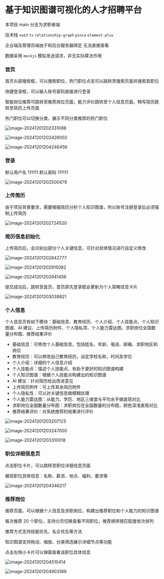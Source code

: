 # 基于知识图谱可视化的人才招聘平台

本项目 main 分支为求职者端

技术栈 `vue3` `ts` `relationship-graph` `pinia` `element-plus`

企业端及管理员端由于和后台服务器绑定 无法直接查看

数据采用 `mockjs` 模拟发送请求，并无实际算法作用

### 首页

首页头部搜索框，可以搜索职位，热门职位点击可以跳转至搜索页面并搜索其职位

快捷登录框，可以输入账号密码直接进行登录

智能岗位推荐可跳转至推荐岗位页面，能力评价跳转至个人信息页面，畅写简历跳转至简历上传页面

热门职位可以切换分类，展示不同分类推荐的热门职位

![image-20241201202331088](https://raw.githubusercontent.com/Areufm/TuChuang/main/img/202412012023780.webp)

![image-20241201202426002](https://raw.githubusercontent.com/Areufm/TuChuang/main/img/202412012024492.webp)

![image-20241201204246456](https://raw.githubusercontent.com/Areufm/TuChuang/main/img/202412012042939.webp)

### 登录

默认用户名 111111 默认密码 111111

![image-20241201202500479](https://raw.githubusercontent.com/Areufm/TuChuang/main/img/202412012025039.webp)

### 上传简历

由于项目背景要求，需要根据简历分析个人知识图谱，所以账号注册登录后必须强制上传简历

![image-20241201202724520](https://raw.githubusercontent.com/Areufm/TuChuang/main/img/202412012027029.webp)

### 简历信息初始化

上传简历后，会识别出部分个人关键信息，可针对具体情况进行自定义修改

![image-20241201202842777](https://raw.githubusercontent.com/Areufm/TuChuang/main/img/202412012028672.webp)

![image-20241201202915082](https://raw.githubusercontent.com/Areufm/TuChuang/main/img/202412012029850.webp)

![image-20241201202941456](https://raw.githubusercontent.com/Areufm/TuChuang/main/img/202412012029173.webp)

提交成功后，跳转至首页，首页原先登录框会更新为个人简略信息卡片

![image-20241201203039821](https://raw.githubusercontent.com/Areufm/TuChuang/main/img/202412012030358.webp)

### 个人信息

个人信息页有如下模块：基础信息、教育经历、个人介绍、个人技能点、个人知识图谱、AI 建议、上传简历附件、个人隐私项、个人能力雷达图、求职岗位全国数量分布图、推荐结果评价

- 基础信息：可修改个人基础信息，包括姓名、年龄、电话、邮箱、求职地区和岗位
- 教育经历：可以修改自己教育经历，设定学校名称，时间及学位
- 个人介绍：详细的个人信息介绍
- 个人技能点：描述个人技能点，有助于更好的知识图谱构建
- 个人知识图谱：根据个人技能点构建出的知识图谱
- AI 建议：针对简历给出改进意见
- 上传简历附件：可上传其余简历附件
- 个人隐私性：可以对关键信息做模糊处理
- 个人能力雷达图：从能力、学历、地区三维度与平均水平做直观对比
- 求职岗位全国数量分布图：求职岗位在全国数量的分布图，颜色深浅直观对比
- 推荐结果评价：对系统推荐的结果进行评价

![image-20241201203207123](https://raw.githubusercontent.com/Areufm/TuChuang/main/img/202412012032578.webp)

![image-20241201203247000](https://raw.githubusercontent.com/Areufm/TuChuang/main/img/202412012032774.webp)

![image-20241201203310018](https://raw.githubusercontent.com/Areufm/TuChuang/main/img/202412012033766.webp)

### 职位详细信息页

点击职位卡片，可以跳转至职位详细信息页面

展现职位具体信息：名称、薪资、地点、福利、要求等

![image-20241201204346217](https://raw.githubusercontent.com/Areufm/TuChuang/main/img/202412012043892.webp)

### 推荐岗位

推荐页面，可以根据个人信息及求职岗位，构建出推荐职位和个人能力的知识图谱

每次推荐 20 个职位，支持分页切换查看不同职位，推荐顺序按匹配度依次排列

推荐方式支持技能优先、名企优先等方法

知识图谱支持拖动、缩放、分类筛选展示详细节点等功能

点击左侧小卡片可以弹窗查看该职位具体信息

![image-20241201204510414](https://raw.githubusercontent.com/Areufm/TuChuang/main/img/202412012045925.webp)

![image-20241201204903189](https://raw.githubusercontent.com/Areufm/TuChuang/main/img/202412012049000.webp)
